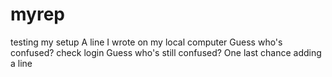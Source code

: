 # myrep
testing my setup
A line I wrote on my local computer
Guess who's confused?
check login
Guess who's still confused?
One last chance
adding a line
